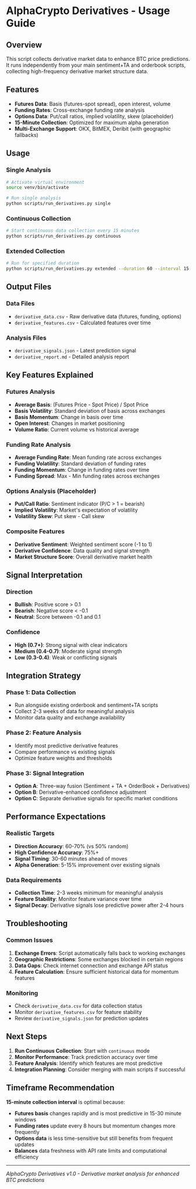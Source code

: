 # AlphaCrypto Derivatives - Usage Guide

## Overview
This script collects derivative market data to enhance BTC price predictions. It runs independently from your main sentiment+TA and orderbook scripts, collecting high-frequency derivative market structure data.

## Features
- **Futures Data**: Basis (futures-spot spread), open interest, volume
- **Funding Rates**: Cross-exchange funding rate analysis
- **Options Data**: Put/call ratios, implied volatility, skew (placeholder)
- **15-Minute Collection**: Optimized for maximum alpha generation
- **Multi-Exchange Support**: OKX, BitMEX, Deribit (with geographic fallbacks)

## Usage

### Single Analysis
```bash
# Activate virtual environment
source venv/bin/activate

# Run single analysis
python scripts/run_derivatives.py single
```

### Continuous Collection
```bash
# Start continuous data collection every 15 minutes
python scripts/run_derivatives.py continuous
```

### Extended Collection
```bash
# Run for specified duration
python scripts/run_derivatives.py extended --duration 60 --interval 15
```

## Output Files

### Data Files
- `derivative_data.csv` - Raw derivative data (futures, funding, options)
- `derivative_features.csv` - Calculated features over time

### Analysis Files
- `derivative_signals.json` - Latest prediction signal
- `derivative_report.md` - Detailed analysis report

## Key Features Explained

### Futures Analysis
- **Average Basis**: (Futures Price - Spot Price) / Spot Price
- **Basis Volatility**: Standard deviation of basis across exchanges
- **Basis Momentum**: Change in basis over time
- **Open Interest**: Changes in market positioning
- **Volume Ratio**: Current volume vs historical average

### Funding Rate Analysis
- **Average Funding Rate**: Mean funding rate across exchanges
- **Funding Volatility**: Standard deviation of funding rates
- **Funding Momentum**: Change in funding rates over time
- **Funding Spread**: Max - Min funding rates across exchanges

### Options Analysis (Placeholder)
- **Put/Call Ratio**: Sentiment indicator (P/C > 1 = bearish)
- **Implied Volatility**: Market's expectation of volatility
- **Volatility Skew**: Put skew - Call skew

### Composite Features
- **Derivative Sentiment**: Weighted sentiment score (-1 to 1)
- **Derivative Confidence**: Data quality and signal strength
- **Market Structure Score**: Overall derivative market health

## Signal Interpretation

### Direction
- **Bullish**: Positive score > 0.1
- **Bearish**: Negative score < -0.1
- **Neutral**: Score between -0.1 and 0.1

### Confidence
- **High (0.7+)**: Strong signal with clear indicators
- **Medium (0.4-0.7)**: Moderate signal strength
- **Low (0.3-0.4)**: Weak or conflicting signals

## Integration Strategy

### Phase 1: Data Collection
- Run alongside existing orderbook and sentiment+TA scripts
- Collect 2-3 weeks of data for meaningful analysis
- Monitor data quality and exchange availability

### Phase 2: Feature Analysis
- Identify most predictive derivative features
- Compare performance vs existing signals
- Optimize feature weights and thresholds

### Phase 3: Signal Integration
- **Option A**: Three-way fusion (Sentiment + TA + OrderBook + Derivatives)
- **Option B**: Derivative-enhanced confidence adjustment
- **Option C**: Separate derivative signals for specific market conditions

## Performance Expectations

### Realistic Targets
- **Direction Accuracy**: 60-70% (vs 50% random)
- **High Confidence Accuracy**: 75%+
- **Signal Timing**: 30-60 minutes ahead of moves
- **Alpha Generation**: 5-15% improvement over existing signals

### Data Requirements
- **Collection Time**: 2-3 weeks minimum for meaningful analysis
- **Feature Stability**: Monitor feature variance over time
- **Signal Decay**: Derivative signals lose predictive power after 2-4 hours

## Troubleshooting

### Common Issues
1. **Exchange Errors**: Script automatically falls back to working exchanges
2. **Geographic Restrictions**: Some exchanges blocked in certain regions
3. **Data Gaps**: Check internet connection and exchange API status
4. **Feature Calculation**: Ensure sufficient historical data for momentum features

### Monitoring
- Check `derivative_data.csv` for data collection status
- Monitor `derivative_features.csv` for feature stability
- Review `derivative_signals.json` for prediction updates

## Next Steps

1. **Run Continuous Collection**: Start with `continuous` mode
2. **Monitor Performance**: Track prediction accuracy over time
3. **Feature Analysis**: Identify which features are most predictive
4. **Integration Planning**: Consider merging with main scripts if successful

## Timeframe Recommendation

**15-minute collection interval** is optimal because:
- **Futures basis** changes rapidly and is most predictive in 15-30 minute windows
- **Funding rates** update every 8 hours but momentum changes more frequently
- **Options data** is less time-sensitive but still benefits from frequent updates
- **Balances** data freshness with API rate limits and computational efficiency

---
*AlphaCrypto Derivatives v1.0 - Derivative market analysis for enhanced BTC predictions*